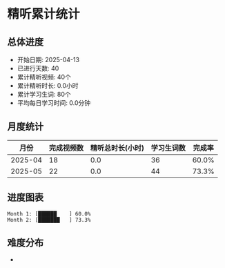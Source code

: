 # 精听累计统计

## 总体进度

- 开始日期: 2025-04-13
- 已进行天数: 40
- 累计精听视频: 40个
- 累计精听时长: 0.0小时
- 累计学习生词: 80个
- 平均每日学习时间: 0.0分钟

## 月度统计

| 月份 | 完成视频数 | 精听总时长(小时) | 学习生词数 | 完成率 |
|-----|-----------|----------------|----------|-------|
| 2025-04 | 18 | 0.0 | 36 | 60.0% |
| 2025-05 | 22 | 0.0 | 44 | 73.3% |

## 进度图表

```
Month 1: [██████    ] 60.0%
Month 2: [███████   ] 73.3%
```

## 难度分布

- [简单/中等/困难]: 40 (100.0%)